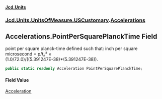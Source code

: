 #### [Jcd.Units](index.md 'index')
### [Jcd.Units.UnitsOfMeasure.USCustomary](Jcd.Units.UnitsOfMeasure.USCustomary.md 'Jcd.Units.UnitsOfMeasure.USCustomary').[Accelerations](Accelerations.md 'Jcd.Units.UnitsOfMeasure.USCustomary.Accelerations')

## Accelerations.PointPerSquarePlanckTime Field

point per square planck-time defined such that: inch per square microsecond = p/tₚ² ×  
(1.0/72.0)/((5.391247E-38)*(5.391247E-38)).

```csharp
public static readonly Acceleration PointPerSquarePlanckTime;
```

#### Field Value
[Acceleration](Acceleration.md 'Jcd.Units.UnitTypes.Acceleration')